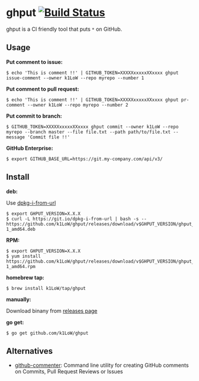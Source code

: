 # ghput [![Build Status](https://github.com/k1LoW/ghput/workflows/build/badge.svg)](https://github.com/k1LoW/ghput/actions)

ghput is a CI friendly tool that puts `*` on GitHub.

## Usage

**Put comment to issue:**

``` console
$ echo 'This is comment !!' | GITHUB_TOKEN=XXXXXxxxxxXXxxxx ghput issue-comment --owner k1LoW --repo myrepo --number 1
```

**Put comment to pull request:**

``` console
$ echo 'This is comment !!' | GITHUB_TOKEN=XXXXXxxxxxXXxxxx ghput pr-comment --owner k1LoW --repo myrepo --number 2
```

**Put commit to branch:**

``` console
$ GITHUB_TOKEN=XXXXXxxxxxXXxxxx ghput commit --owner k1LoW --repo myrepo --branch master --file file.txt --path path/to/file.txt --message 'Commit file !!'
```

**GitHub Enterprise:**

``` console
$ export GITHUB_BASE_URL=https://git.my-company.com/api/v3/
```

## Install

**deb:**

Use [dpkg-i-from-url](https://github.com/k1LoW/dpkg-i-from-url)

``` console
$ export GHPUT_VERSION=X.X.X
$ curl -L https://git.io/dpkg-i-from-url | bash -s -- https://github.com/k1LoW/ghput/releases/download/v$GHPUT_VERSION/ghput_$GHPUT_VERSION-1_amd64.deb
```

**RPM:**

``` console
$ export GHPUT_VERSION=X.X.X
$ yum install https://github.com/k1LoW/ghput/releases/download/v$GHPUT_VERSION/ghput_$GHPUT_VERSION-1_amd64.rpm
```

**homebrew tap:**

```console
$ brew install k1LoW/tap/ghput
```

**manually:**

Download binany from [releases page](https://github.com/k1LoW/ghput/releases)

**go get:**

```console
$ go get github.com/k1LoW/ghput
```

## Alternatives

- [github-commenter](https://github.com/cloudposse/github-commenter): Command line utility for creating GitHub comments on Commits, Pull Request Reviews or Issues
